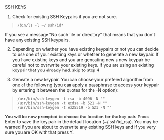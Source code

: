 SSH KEYS

1. Check for existing SSH Keypairs if you are not sure.

>     /bin/ls -l ~/.ssh/id*

If you see a message "No such file or directory" that means that you don't have any existing SSH keypairs.

2. Depending on whether you have existing keypairs or not you can decide to use one of your existing keys or whether to generate a new keypair.
   If you have existing keys and you are geneating new a new keypair be careful not to overwrite your existing keys. If you are using an existing
   keypair that you already had, skip to step 4

4. Geneate a new keypair. You can choose your prefered algorithm from one of the following (you can apply a passphrase to access your keypair by entering it between the quotes for the -N option):

>     /usr/bin/ssh-keygen -t rsa -b 4096 -N "" 
>     /usr/bin/ssh-keygen -t ecdsa -b 521 -N "" 
>     /usr/bin/ssh-keygen -t ed25519 -b 521 -N ""

You will be now prompted to choose the location for the key pair.
Press Enter to save the key pair in the default location (~/.ssh/id_rsa).
You may be warned if you are about to overwrite any existing SSH keys and if you very sure you are OK with that press Y.


